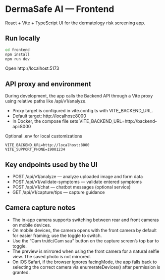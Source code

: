 # DermaSafe AI — Frontend

React + Vite + TypeScript UI for the dermatology risk screening app.

## Run locally

```bash
cd frontend
npm install
npm run dev
```

Open http://localhost:5173

## API proxy and environment

During development, the app calls the Backend API through a Vite proxy using relative paths like /api/v1/analyze.

- Proxy target is configured in vite.config.ts with VITE_BACKEND_URL.
- Default target: http://localhost:8000
- In Docker, the compose file sets VITE_BACKEND_URL=http://backend-api:8000

Optional .env for local customizations
```
VITE_BACKEND_URL=http://localhost:8000
VITE_SUPPORT_PHONE=19001234
```

## Key endpoints used by the UI

- POST /api/v1/analyze — analyze uploaded image and form data
- POST /api/v1/validate-symptoms — validate entered symptoms
- POST /api/v1/chat — chatbot messages (optional service)
- GET /api/v1/capture/tips — capture guidance

## Camera capture notes

- The in-app camera supports switching between rear and front cameras on mobile devices.
- On mobile devices, the camera opens with the front camera by default for easier framing; use the toggle to switch.
- Use the “Cam trước/Cam sau” button on the capture screen’s top bar to toggle.
- The preview is mirrored when using the front camera for a natural selfie view. The saved photo is not mirrored.
- On iOS Safari, if the browser ignores facingMode, the app falls back to selecting the correct camera via enumerateDevices() after permission is granted.
